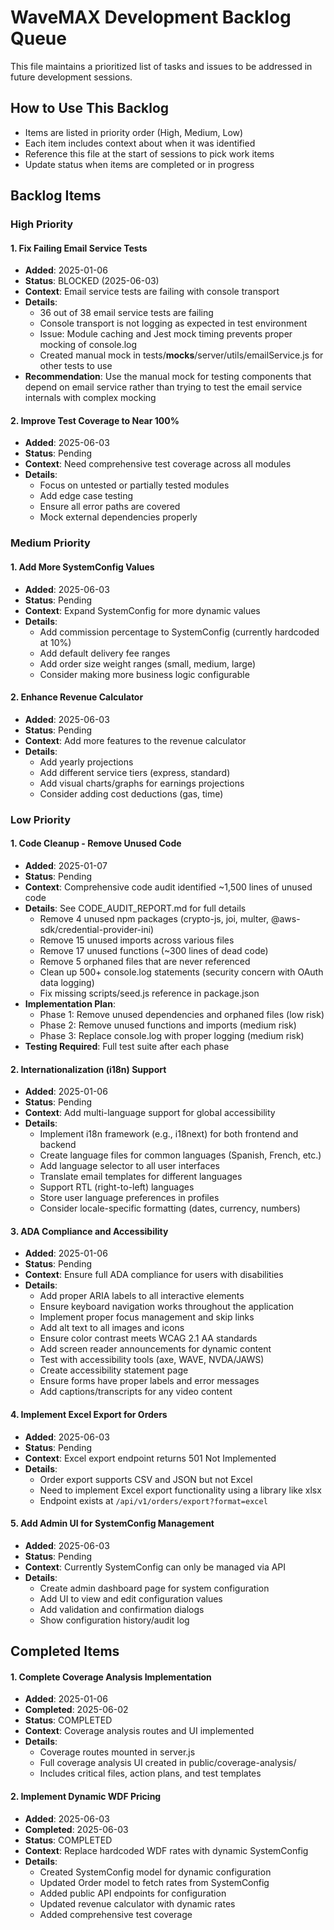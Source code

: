 # WaveMAX Development Backlog Queue

This file maintains a prioritized list of tasks and issues to be addressed in future development sessions.

## How to Use This Backlog
- Items are listed in priority order (High, Medium, Low)
- Each item includes context about when it was identified
- Reference this file at the start of sessions to pick work items
- Update status when items are completed or in progress

## Backlog Items

### High Priority

#### 1. Fix Failing Email Service Tests
- **Added**: 2025-01-06
- **Status**: BLOCKED (2025-06-03)
- **Context**: Email service tests are failing with console transport
- **Details**: 
  - 36 out of 38 email service tests are failing
  - Console transport is not logging as expected in test environment
  - Issue: Module caching and Jest mock timing prevents proper mocking of console.log
  - Created manual mock in tests/__mocks__/server/utils/emailService.js for other tests to use
- **Recommendation**: Use the manual mock for testing components that depend on email service rather than trying to test the email service internals with complex mocking

#### 2. Improve Test Coverage to Near 100%
- **Added**: 2025-06-03
- **Status**: Pending
- **Context**: Need comprehensive test coverage across all modules
- **Details**:
  - Focus on untested or partially tested modules
  - Add edge case testing
  - Ensure all error paths are covered
  - Mock external dependencies properly

### Medium Priority

#### 1. Add More SystemConfig Values
- **Added**: 2025-06-03
- **Status**: Pending
- **Context**: Expand SystemConfig for more dynamic values
- **Details**:
  - Add commission percentage to SystemConfig (currently hardcoded at 10%)
  - Add default delivery fee ranges
  - Add order size weight ranges (small, medium, large)
  - Consider making more business logic configurable

#### 2. Enhance Revenue Calculator
- **Added**: 2025-06-03  
- **Status**: Pending
- **Context**: Add more features to the revenue calculator
- **Details**:
  - Add yearly projections
  - Add different service tiers (express, standard)
  - Add visual charts/graphs for earnings projections
  - Consider adding cost deductions (gas, time)

### Low Priority

#### 1. Code Cleanup - Remove Unused Code
- **Added**: 2025-01-07
- **Status**: Pending
- **Context**: Comprehensive code audit identified ~1,500 lines of unused code
- **Details**: See CODE_AUDIT_REPORT.md for full details
  - Remove 4 unused npm packages (crypto-js, joi, multer, @aws-sdk/credential-provider-ini)
  - Remove 15 unused imports across various files
  - Remove 17 unused functions (~300 lines of dead code)
  - Remove 5 orphaned files that are never referenced
  - Clean up 500+ console.log statements (security concern with OAuth data logging)
  - Fix missing scripts/seed.js reference in package.json
- **Implementation Plan**:
  - Phase 1: Remove unused dependencies and orphaned files (low risk)
  - Phase 2: Remove unused functions and imports (medium risk)
  - Phase 3: Replace console.log with proper logging (medium risk)
- **Testing Required**: Full test suite after each phase

#### 2. Internationalization (i18n) Support
- **Added**: 2025-01-06
- **Status**: Pending
- **Context**: Add multi-language support for global accessibility
- **Details**:
  - Implement i18n framework (e.g., i18next) for both frontend and backend
  - Create language files for common languages (Spanish, French, etc.)
  - Add language selector to all user interfaces
  - Translate email templates for different languages
  - Support RTL (right-to-left) languages
  - Store user language preferences in profiles
  - Consider locale-specific formatting (dates, currency, numbers)

#### 3. ADA Compliance and Accessibility
- **Added**: 2025-01-06
- **Status**: Pending
- **Context**: Ensure full ADA compliance for users with disabilities
- **Details**:
  - Add proper ARIA labels to all interactive elements
  - Ensure keyboard navigation works throughout the application
  - Implement proper focus management and skip links
  - Add alt text to all images and icons
  - Ensure color contrast meets WCAG 2.1 AA standards
  - Add screen reader announcements for dynamic content
  - Test with accessibility tools (axe, WAVE, NVDA/JAWS)
  - Create accessibility statement page
  - Ensure forms have proper labels and error messages
  - Add captions/transcripts for any video content

#### 4. Implement Excel Export for Orders
- **Added**: 2025-06-03
- **Status**: Pending
- **Context**: Excel export endpoint returns 501 Not Implemented
- **Details**:
  - Order export supports CSV and JSON but not Excel
  - Need to implement Excel export functionality using a library like xlsx
  - Endpoint exists at `/api/v1/orders/export?format=excel`

#### 5. Add Admin UI for SystemConfig Management
- **Added**: 2025-06-03
- **Status**: Pending
- **Context**: Currently SystemConfig can only be managed via API
- **Details**:
  - Create admin dashboard page for system configuration
  - Add UI to view and edit configuration values
  - Add validation and confirmation dialogs
  - Show configuration history/audit log

## Completed Items

#### 1. Complete Coverage Analysis Implementation
- **Added**: 2025-01-06
- **Completed**: 2025-06-02
- **Status**: COMPLETED
- **Context**: Coverage analysis routes and UI implemented
- **Details**:
  - Coverage routes mounted in server.js
  - Full coverage analysis UI created in public/coverage-analysis/
  - Includes critical files, action plans, and test templates

#### 2. Implement Dynamic WDF Pricing
- **Added**: 2025-06-03
- **Completed**: 2025-06-03
- **Status**: COMPLETED
- **Context**: Replace hardcoded WDF rates with dynamic SystemConfig
- **Details**:
  - Created SystemConfig model for dynamic configuration
  - Updated Order model to fetch rates from SystemConfig
  - Added public API endpoints for configuration
  - Updated revenue calculator with dynamic rates
  - Added comprehensive test coverage